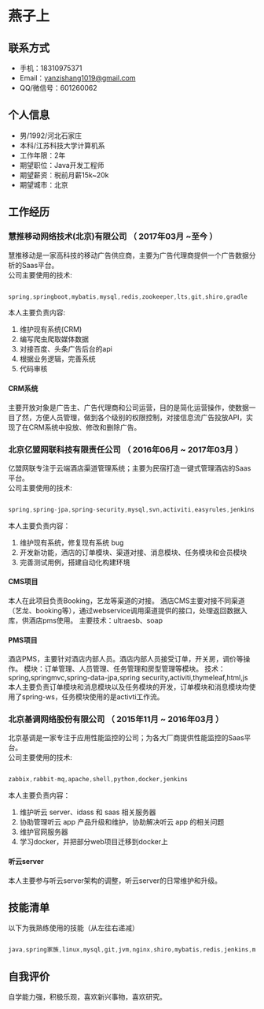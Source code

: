 # 燕子上

## 联系方式

- 手机：18310975371
- Email：yanzishang1019@gmail.com
- QQ/微信号：601260062

## 个人信息

 - 男/1992/河北石家庄 
 - 本科/江苏科技大学计算机系 
 - 工作年限：2年
 - 期望职位：Java开发工程师
 - 期望薪资：税前月薪15k~20k
 - 期望城市：北京


## 工作经历

### 慧推移动网络技术(北京)有限公司 （ 2017年03月 ~至今 ）
慧推移动是一家高科技的移动广告供应商，主要为广告代理商提供一个广告数据分析的Saas平台。  
公司主要使用的技术:
```java

spring,springboot,mybatis,mysql,redis,zookeeper,lts,git,shiro,gradle

```  

本人主要负责内容:

1. 维护现有系统(CRM)
2. 编写爬虫爬取媒体数据
3. 对接百度、头条广告后台的api
4. 根据业务逻辑，完善系统
5. 代码审核


#### CRM系统

主要开放对象是广告主、广告代理商和公司运营，目的是简化运营操作，使数据一目了然，方便人员管理，做到各个级别的权限控制，对接信息流广告投放API，实现了在CRM系统中投放、修改和删除广告。

 
### 北京亿盟网联科技有限责任公司 （ 2016年06月 ~ 2017年03月 ）

亿盟网联专注于云端酒店渠道管理系统；主要为民宿打造一键式管理酒店的Saas平台。  
公司主要使用的技术:
```java

spring,spring-jpa,spring-security,mysql,svn,activiti,easyrules,jenkins,maven

```     
本人主要负责内容：  

1. 维护现有系统，修复现有系统 bug  
2. 开发新功能，酒店的订单模块、渠道对接、消息模块、任务模块和会员模块
3. 完善测试用例，搭建自动化构建环境


#### CMS项目 
本人在此项目负责Booking，艺龙等渠道的对接。
酒店CMS主要对接不同渠道（艺龙、booking等），通过webservice调用渠道提供的接口，处理返回数据入库，供酒店pms使用。
主要技术：ultraesb、soap

#### PMS项目
酒店PMS，主要针对酒店内部人员。酒店内部人员接受订单，开关房，调价等操作。
模块：订单管理、人员管理、任务管理和房型管理等模块。
技术：spring,springmvc,spring-data-jpa,spring security,activiti,thymeleaf,html,js
本人主要负责订单模块和消息模块以及任务模块的开发，订单模块和消息模块均使用了spring-ws，任务模块使用的是activti工作流。


### 北京基调网络股份有限公司 （ 2015年11月 ~ 2016年03月 ）
北京基调是一家专注于应用性能监控的公司；为各大厂商提供性能监控的Saas平台。  
公司主要使用的技术:
```java

zabbix,rabbit-mq,apache,shell,python,docker,jenkins

```   
本人主要负责内容：  

1. 维护听云 server、idass 和 saas 相关服务器
2. 协助管理听云 app 产品升级和维护，协助解决听云 app 的相关问题
3. 维护官网服务器
4. 学习docker，并把部分web项目迁移到docker上

#### 听云server
本人主要参与听云server架构的调整，听云server的日常维护和升级。


## 技能清单

以下为我熟练使用的技能（从左往右递减）


```java

java,spring家族,linux,mysql,git,jvm,nginx,shiro,mybatis,redis,jenkins,maven,gradle,html,js,docker,zookeeper

```
## 自我评价
自学能力强，积极乐观，喜欢新兴事物，喜欢研究。
